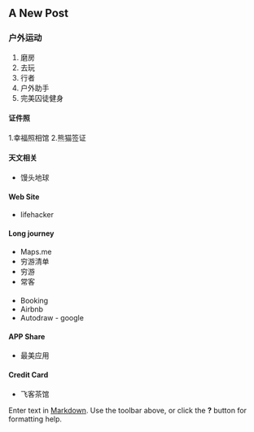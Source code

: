 ## A New Post

### 户外运动
 1. 磨房
 2. 去玩
 3. 行者
 4. 户外助手
 5. 完美囚徒健身
 
#### 证件照
  1.幸福照相馆
  2.熊猫签证

#### 天文相关
 + 馒头地球
 
#### Web Site
 + lifehacker

#### Long journey
 + Maps.me
 + 穷游清单
 + 穷游 
 + 常客
 
#### 
 + Booking 
 + Airbnb
 + Autodraw - google
 
 
#### APP Share
 + 最美应用
 
#### Credit Card
 + 飞客茶馆 
 
Enter text in [Markdown](http://daringfireball.net/projects/markdown/). Use the toolbar above, or click the **?** button for formatting help.
